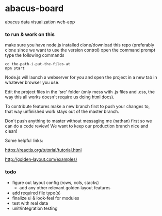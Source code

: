 # abacus-board
 abacus data visualization web-app
 
### to run & work on this
make sure you have node.js installed
clone/download this repo (preferably clone since we want to use the version control)
open the command prompt
type the following commands
```
cd the-path-i-put-the-files-at
npm start
```
Node.js will launch a webserver for you and open the project in a new tab in whatever browser you use.

Edit the project files in the 'src' folder (only mess with .js files and .css, the way this all works doesn't require us doing html docs).

To contribute features make a new branch first to push your changes to, that way unfinished work stays out of the master branch.

Don't push anything to master without messaging me (nathan) first so we can do a code review! We want to keep our production branch nice and clean!

Some helpful links:

https://reactjs.org/tutorial/tutorial.html

http://golden-layout.com/examples/

### todo
- figure out layout config (rows, cols, stacks)
  - add any other relevant golden layout features
- add required file type(s)
- finalize ui & look-feel for modules
- test with real data
- unit/integration testing
